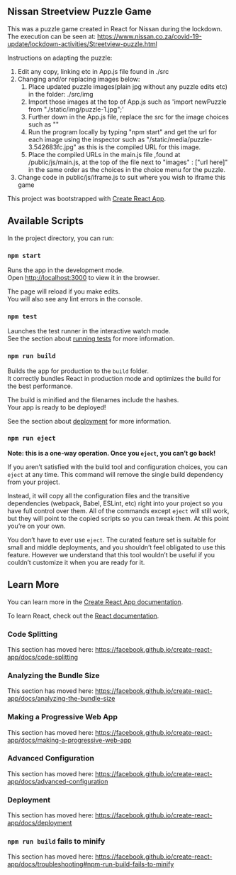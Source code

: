 ## Nissan Streetview Puzzle Game

This was a puzzle game created in React for Nissan during the lockdown. The execution can be seen at: 
https://www.nissan.co.za/covid-19-update/lockdown-activities/Streetview-puzzle.html

Instructions on adapting the puzzle:

1. Edit any copy, linking etc in App.js file found in ./src
2. Changing and/or replacing images below:
   1. Place updated puzzle images(plain jpg without any puzzle edits etc) in the folder: ./src/img
   2. Import those images at the top of App.js such as 'import newPuzzle from "./static/img/puzzle-1.jpg";'
   3. Further down in the App.js file, replace the src for the image choices such as "<img className="imgChoice" id="option1" src={newPuzzle} alt="" />"
   4. Run the program locally by typing "npm start" and get the url for each image using the inspector such as "/static/media/puzzle-    3.542683fc.jpg" as this is the compiled URL for this image.
   5. Place the compiled URLs in the main.js file ,found at /public/js/main.js, at the top of the file next to "images" : ["url here]" in the same order as the choices in the choice menu for the puzzle.
3. Change code in public/js/iframe.js to suit where you wish to iframe this game


This project was bootstrapped with [Create React App](https://github.com/facebook/create-react-app).

## Available Scripts

In the project directory, you can run:

### `npm start`

Runs the app in the development mode.<br />
Open [http://localhost:3000](http://localhost:3000) to view it in the browser.

The page will reload if you make edits.<br />
You will also see any lint errors in the console.

### `npm test`

Launches the test runner in the interactive watch mode.<br />
See the section about [running tests](https://facebook.github.io/create-react-app/docs/running-tests) for more information.

### `npm run build`

Builds the app for production to the `build` folder.<br />
It correctly bundles React in production mode and optimizes the build for the best performance.

The build is minified and the filenames include the hashes.<br />
Your app is ready to be deployed!

See the section about [deployment](https://facebook.github.io/create-react-app/docs/deployment) for more information.

### `npm run eject`

**Note: this is a one-way operation. Once you `eject`, you can’t go back!**

If you aren’t satisfied with the build tool and configuration choices, you can `eject` at any time. This command will remove the single build dependency from your project.

Instead, it will copy all the configuration files and the transitive dependencies (webpack, Babel, ESLint, etc) right into your project so you have full control over them. All of the commands except `eject` will still work, but they will point to the copied scripts so you can tweak them. At this point you’re on your own.

You don’t have to ever use `eject`. The curated feature set is suitable for small and middle deployments, and you shouldn’t feel obligated to use this feature. However we understand that this tool wouldn’t be useful if you couldn’t customize it when you are ready for it.

## Learn More

You can learn more in the [Create React App documentation](https://facebook.github.io/create-react-app/docs/getting-started).

To learn React, check out the [React documentation](https://reactjs.org/).

### Code Splitting

This section has moved here: https://facebook.github.io/create-react-app/docs/code-splitting

### Analyzing the Bundle Size

This section has moved here: https://facebook.github.io/create-react-app/docs/analyzing-the-bundle-size

### Making a Progressive Web App

This section has moved here: https://facebook.github.io/create-react-app/docs/making-a-progressive-web-app

### Advanced Configuration

This section has moved here: https://facebook.github.io/create-react-app/docs/advanced-configuration

### Deployment

This section has moved here: https://facebook.github.io/create-react-app/docs/deployment

### `npm run build` fails to minify

This section has moved here: https://facebook.github.io/create-react-app/docs/troubleshooting#npm-run-build-fails-to-minify
